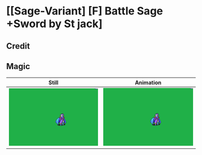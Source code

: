 # [\[Sage-Variant\] \[F\] Battle Sage +Sword by St jack]

## Credit



## Magic

| Still | Animation |
| :---: | :-------: |
| ![Magic still](./Magic_000.png) | ![Magic animation](./Magic.gif) |
